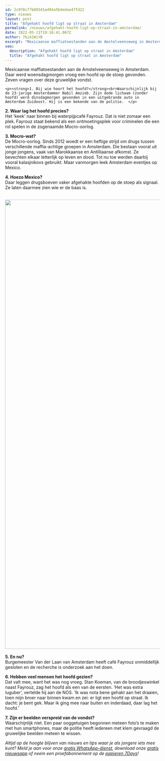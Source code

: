 ```yaml
---
id: 2c978cf7b89341ed94a5bdedae47fd22
type: nieuws
layout: post
title: "Afgehakt hoofd ligt op straat in Amsterdam"
permalink: /nieuws/afgehakt-hoofd-ligt-op-straat-in-amsterdam/
date: 2022-05-11T19:16:41.067Z
author: 7biA1WiYB
excerpt: "Mexicaanse maffiatoestanden aan de Amstelveenseweg in Amsterdam. Daar werd woensdagmorgen vroeg een hoofd op de stoep gevonden. Zeven vragen over deze gruwelijke vondst.  "
seo:
  description: "Afgehakt hoofd ligt op straat in Amsterdam"
  title: "Afgehakt hoofd ligt op straat in Amsterdam"
---
```

Mexicaanse maffiatoestanden aan de Amstelveenseweg in Amsterdam. Daar werd woensdagmorgen vroeg een hoofd op de stoep gevonden. Zeven vragen over deze gruwelijke vondst.  

    <p><strong>1. Bij wie hoort het hoofd?</strong><br>Waarschijnlijk bij de 23-jarige Amsterdammer Nabil Amzieb. Zijn dode lichaam (zonder hoofd) werd dinsdagmorgen gevonden in een uitgebrande auto in Amsterdam Zuidoost. Hij is een bekende van de politie.  </p>
<p><strong>2. Waar lag het hoofd precies?</strong><br>Het ‘keek’ naar binnen bij waterpijpcafé Fayrouz. Dat is niet zomaar een plek. Fayrouz staat bekend als een ontmoetingsplek voor criminelen die een rol spelen in de zogenaamde Mocro-oorlog.</p>
<p><strong>3. Mocro-wat?</strong><br>De Mocro-oorlog. Sinds 2012 woedt er een heftige strijd om drugs tussen verschillende maffia-achtige groepen in Amsterdam. Die bestaan vooral uit jonge jongens, vaak van Marokkaanse en Antilliaanse afkomst. Ze bevechten elkaar letterlijk op leven en dood. Tot nu toe werden daarbij vooral kalasjnikovs gebruikt. Maar vanmorgen leek Amsterdam eventjes op Mexico.</p>
<p><strong>4. Hoezo Mexico?</strong><br>Daar leggen drugsboeven vaker afgehakte hoofden op de stoep als signaal. Ze laten daarmee zien wie er de baas is.<br><br><div class="media media-element-container media-default"><div id="file-16727" class="file file-image file-image-jpeg">

        
  
  <div class="content">
    <img title="Foto ANP" height="1459" width="2259" class="media-element file-default" src="https://7dagen.netlify.app/sites/default/files/ANP-42292970_0.jpg" alt="">  </div>

  
</div>
</div><br><strong>5. En nu?</strong><br>Burgemeester Van der Laan van Amsterdam heeft café Fayrouz onmiddellijk gesloten en de recherche is onderzoek aan het doen.
<p><strong>6. Hebben veel mensen het hoofd gezien?</strong><br>Dat valt mee, want het was nog vroeg. Stan Koeman, van de broodjeswinkel naast Fayrouz, zag het hoofd als een van de eersten. ‘Het was extra luguber’, vertelde hij aan de NOS. ‘Ik was nota bene gehakt aan het draaien, toen mijn broer naar binnen kwam en zei: er ligt een hoofd op straat. Ik dacht: je bent gek. Maar ik ging mee naar buiten en inderdaad, daar lag het hoofd.’</p>
<p><strong>7. Zijn er beelden verspreid van de vondst?</strong><br>Waarschijnlijk niet. Een paar ooggetuigen begonnen meteen foto’s te maken met hun smartphones, maar de politie heeft iedereen met klem gevraagd de gruwelijke beelden meteen te wissen.</p>
<p><em>Altijd op de hoogte blijven van nieuws en tips waar je als jongere iets mee kunt? Meld je aan voor onze <a href="https://7dagen.netlify.app/whatsapp">gratis WhatsApp-dienst</a>, download onze <a href="https://7dagen.netlify.app/app">gratis nieuwsapp</a> of neem een proefabonnement op de <a href="https://abonneren.sevendays.nl/abonneren/abonnementen/ae/artikel">papieren 7Days</a>!</em></p>  
